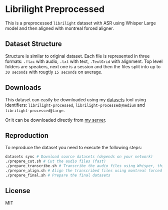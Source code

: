 # Librilight Preprocessed

This is a preprocessed `librilight` dataset with ASR using Whisper Large model and then aligned with montreal forced aligner.

## Dataset Structure

Structure is similar to original dataset. Each file is represented in three formats: `.flac` with audio, `.txt` with text, `.TextGrid` with alignment. Top level folders are speakers, next one is a session and then the files split into up to `30 seconds` with rougtly `15 seconds` on average.

## Downloads

This dataset can easily be downloaded using my [datasets](https://github.com/ex3ndr/datasets) tool using identifiers: `librilight-processed`, `librilight-processed@medium` and `librilight-processed@large`.

Or it can be downloaded directly from [my server](https://shared.korshakov.com/datasets/supervoice/librilight/).

## Reproduction

To reproduce the dataset you need to execute the following steps:

```bash
datasets sync # Download source datasets (depends on your network)
./prepare_cut.sh # Cut the audio files (fast)
./prepare_transcribe.sh # Transcribe the audio files using Whisper, this could take days and GPUs are needed
./prepare_align.sh # Align the transcribed files using montreal forced aligner, this could take days
./prepare_final.sh # Prepare the final datasets
```

## License

MIT
